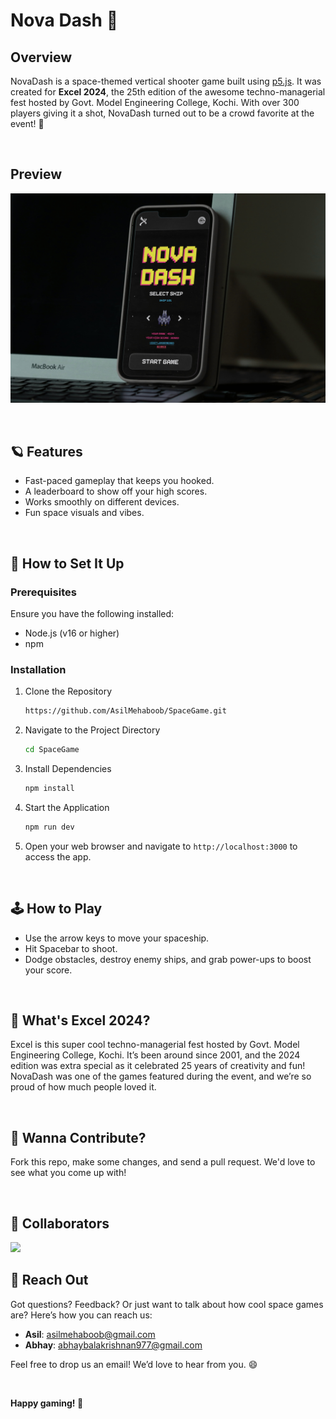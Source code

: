 # Nova Dash 🚀

## Overview

NovaDash is a space-themed vertical shooter game built using [p5.js](https://p5js.org/). It was created for **Excel 2024**, the 25th edition of the awesome techno-managerial fest hosted by Govt. Model Engineering College, Kochi. With over 300 players giving it a shot, NovaDash turned out to be a crowd favorite at the event! 🚀

<br />

## Preview

![novadash.png](public/images/novadash.jpg)

<br />


## 🪐 Features

- Fast-paced gameplay that keeps you hooked.  
- A leaderboard to show off your high scores.  
- Works smoothly on different devices.  
- Fun space visuals and vibes. 

<br />


## 🔧 How to Set It Up 

### Prerequisites

Ensure you have the following installed:
- Node.js (v16 or higher)
- npm

### Installation

1. Clone the Repository

    ```bash
    https://github.com/AsilMehaboob/SpaceGame.git
    ```
    
2. Navigate to the Project Directory
   
    ```bash
    cd SpaceGame
    ```
    
3. Install Dependencies
   
    ```bash
    npm install
    ```

4. Start the Application

    ```bash
    npm run dev
    ```

5. Open your web browser and navigate to `http://localhost:3000` to access the app.

<br />


## 🕹️ How to Play

- Use the arrow keys to move your spaceship.
- Hit Spacebar to shoot.
- Dodge obstacles, destroy enemy ships, and grab power-ups to boost your score.

<br />


## 🌟 What's Excel 2024?

Excel is this super cool techno-managerial fest hosted by Govt. Model Engineering College, Kochi. It’s been around since 2001, and the 2024 edition was extra special as it celebrated 25 years of creativity and fun! NovaDash was one of the games featured during the event, and we’re so proud of how much people loved it.

<br />


## 🤝 Wanna Contribute?

Fork this repo, make some changes, and send a pull request. We'd love to see what you come up with!

<br />


## 👥 Collaborators

<a href="https://github.com/AsilMehaboob/SpaceGame/graphs/contributors">
  <img src="https://contrib.rocks/image?repo=AsilMehaboob/SpaceGame" />
</a>

<br />


## 📧 Reach Out

Got questions? Feedback? Or just want to talk about how cool space games are? Here’s how you can reach us:

- **Asil**: [asilmehaboob@gmail.com](mailto:asilmehaboob@gmail.com)
- **Abhay**: [abhaybalakrishnan977@gmail.com](mailto:abhaybalakrishnan977@gmail.com)

Feel free to drop us an email! We’d love to hear from you. 😄

<br />


**Happy gaming! 🚀**

